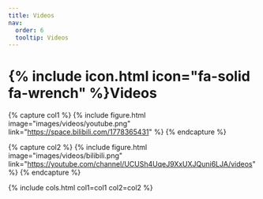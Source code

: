 ```yaml
---
title: Videos
nav:
  order: 6
  tooltip: Videos
---
```


# {% include icon.html icon="fa-solid fa-wrench" %}Videos

 
{% capture col1 %}
{%
  include figure.html
  image="images/videos/youtube.png"
  link="https://space.bilibili.com/1778365431"
%}
{% endcapture %}

{% capture col2 %}
{%
  include figure.html
  image="images/videos/bilibili.png"
  link="https://youtube.com/channel/UCUSh4UqeJ9XxUXJQuni6LJA/videos"
%}
{% endcapture %}

{% include cols.html col1=col1 col2=col2 %}


 